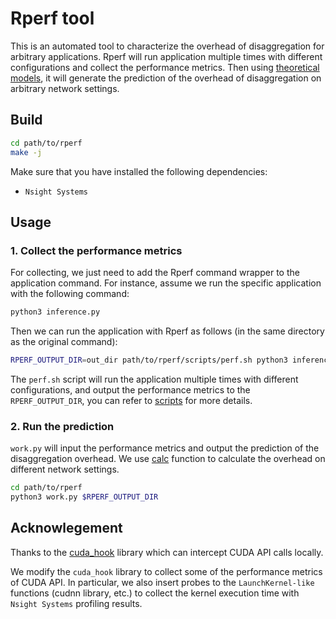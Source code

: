 # Rperf tool

This is an automated tool to characterize the overhead of disaggregation for arbitrary applications. Rperf will run application multiple times with different configurations and collect the performance metrics. Then using [theoretical models](disaggregation_model/README.md), it will generate the prediction of the overhead of disaggregation on arbitrary network settings.

## Build

```bash
cd path/to/rperf
make -j
```

Make sure that you have installed the following dependencies:

- `Nsight Systems`

## Usage

### 1. Collect the performance metrics

For collecting, we just need to add the Rperf command wrapper to the application command. For instance, assume we run the specific application with the following command:

```bash
python3 inference.py
```

Then we can run the application with Rperf as follows (in the same directory as the original command):

```bash
RPERF_OUTPUT_DIR=out_dir path/to/rperf/scripts/perf.sh python3 inference.py
```

The `perf.sh` script will run the application multiple times with different configurations, and output the performance metrics to the `RPERF_OUTPUT_DIR`, you can refer to [scripts](scripts/) for more details.

### 2. Run the prediction

`work.py` will input the performance metrics and output the prediction of the disaggregation overhead. We use [calc](work.py#L94) function to calculate the overhead on different network settings.

```bash
cd path/to/rperf
python3 work.py $RPERF_OUTPUT_DIR
```

## Acknowlegement

Thanks to the [cuda_hook](https://github.com/Bruce-Lee-LY/cuda_hook) library which can intercept CUDA API calls locally.

We modify the `cuda_hook` library to collect some of the performance metrics of CUDA API. In particular, we also insert probes to the `LaunchKernel-like` functions (cudnn library, etc.) to collect the kernel execution time with `Nsight Systems` profiling results.
